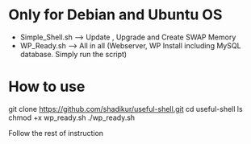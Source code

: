 # Only for Debian and Ubuntu OS

- Simple_Shell.sh --> Update , Upgrade and Create SWAP Memory
- WP_Ready.sh --> All in all (Webserver, WP Install including MySQL database. Simply run the script)

# How to use

git clone https://github.com/shadikur/useful-shell.git
cd useful-shell
ls
chmod +x wp_ready.sh
./wp_ready.sh

Follow the rest of instruction
